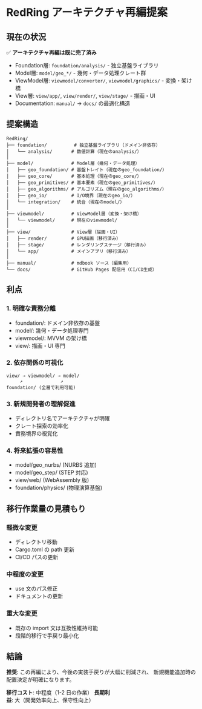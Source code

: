 # RedRing アーキテクチャ再編提案

## 現在の状況

✅ **アーキテクチャ再編は既に完了済み**

- Foundation層: `foundation/analysis/` - 独立基盤ライブラリ
- Model層: `model/geo_*/` - 幾何・データ処理クレート群
- ViewModel層: `viewmodel/converter/`, `viewmodel/graphics/` - 変換・架け橋
- View層: `view/app/`, `view/render/`, `view/stage/` - 描画・UI
- Documentation: `manual/` → `docs/` の最適化構造

## 提案構造

```
RedRing/
├── foundation/          # 独立基盤ライブラリ（ドメイン非依存）
│   └── analysis/       # 数値計算（現在のanalysis/）
│
├── model/              # Model層（幾何・データ処理）
│   ├── geo_foundation/ # 基盤トレイト（現在のgeo_foundation/）
│   ├── geo_core/       # 基本処理（現在のgeo_core/）
│   ├── geo_primitives/ # 基本要素（現在のgeo_primitives/）
│   ├── geo_algorithms/ # アルゴリズム（現在のgeo_algorithms/）
│   ├── geo_io/         # I/O境界（現在のgeo_io/）
│   └── integration/    # 統合（現在のmodel/）
│
├── viewmodel/          # ViewModel層（変換・架け橋）
│   └── viewmodel/      # 現在のviewmodel/
│
├── view/               # View層（描画・UI）
│   ├── render/         # GPU描画（移行済み）
│   ├── stage/          # レンダリングステージ（移行済み）
│   └── app/            # メインアプリ（移行済み）
│
├── manual/             # mdbook ソース（編集用）
└── docs/               # GitHub Pages 配信用（CI/CD生成）
```

## 利点

### 1. 明確な責務分離

- foundation/: ドメイン非依存の基盤
- model/: 幾何・データ処理専門
- viewmodel/: MVVM の架け橋
- view/: 描画・UI 専門

### 2. 依存関係の可視化

```
view/ → viewmodel/ → model/
     ↗              ↗
foundation/ (全層で利用可能)
```

### 3. 新規開発者の理解促進

- ディレクトリ名でアーキテクチャが明確
- クレート探索の効率化
- 責務境界の視覚化

### 4. 将来拡張の容易性

- model/geo_nurbs/ (NURBS 追加)
- model/geo_step/ (STEP 対応)
- view/web/ (WebAssembly 版)
- foundation/physics/ (物理演算基盤)

## 移行作業量の見積もり

### 軽微な変更

- ディレクトリ移動
- Cargo.toml の path 更新
- CI/CD パスの更新

### 中程度の変更

- use 文のパス修正
- ドキュメントの更新

### 重大な変更

- 既存の import 文は互換性維持可能
- 段階的移行で手戻り最小化

## 結論

**推奨**: この再編により、今後の実装手戻りが大幅に削減され、
新規機能追加時の配置決定が明確になります。

**移行コスト**: 中程度（1-2 日の作業）
**長期利益**: 大（開発効率向上、保守性向上）
